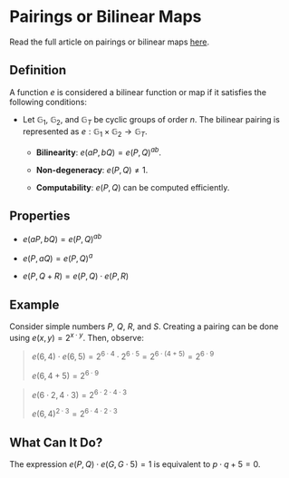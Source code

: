 # Pairings or Bilinear Maps

Read the full article on pairings or bilinear
maps [here](https://alinush.github.io/2022/12/31/pairings-or-bilinear-maps.html).

## Definition

A function $e$ is considered a bilinear function or map if it satisfies the following conditions:

- Let $\mathbb{G}_1$, $\mathbb{G}_2$, and $\mathbb{G}_T$ be cyclic groups of order $n$. The bilinear pairing is
  represented as $e : \mathbb{G}_1 \times \mathbb{G}_2 \rightarrow \mathbb{G}_T$.

    - **Bilinearity**: $e(aP, bQ) = e(P, Q)^{ab}$.

    - **Non-degeneracy**: $e(P, Q) \neq 1$.

    - **Computability**: $e(P, Q)$ can be computed efficiently.

## Properties

- $e(aP, bQ) = e(P, Q)^{ab}$

- $e(P, {a}Q) = e(P, Q)^{a}$

- $e(P, Q + R) = e(P, Q) \cdot e(P, R)$

## Example

Consider simple numbers $P$, $Q$, $R$, and $S$. Creating a pairing can be done using $e(x, y) = 2^{x \cdot y}$. Then,
observe:

> $e(6, 4) \cdot e(6, 5) = 2^{{6} \cdot {4}} \cdot 2^{{6} \cdot {5}} = 2^{{6} \cdot ( {4} + {5})} = 2^{{6} \cdot {9}}$
>
> $e(6, 4 + 5) = 2^{{6} \cdot {9}}$

> $e(6 \cdot 2, 4 \cdot 3) = 2^{{6} \cdot {2} \cdot {4} \cdot {3}}$
>
> $e(6, 4)^{{2} \cdot {3}} = 2^{{6} \cdot {4} \cdot {2} \cdot {3}}$

## What Can It Do?

The expression $e(P, Q) \cdot e(G, G \cdot 5) = 1$ is equivalent to $p \cdot q + 5 = 0$.
